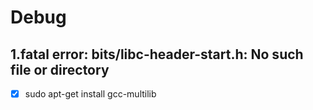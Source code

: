 # Debug

## 1.fatal error: bits/libc-header-start.h: No such file or directory

- [x] sudo apt-get install gcc-multilib


